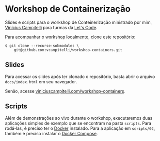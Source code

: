 # Workshop de Containerização

Slides e scripts para o workshop de Conteinerização ministrado por
mim, [Vinícius Campitelli](https://viniciuscampitelli.com) para turmas da [Let's Code](https://letscode.com.br).

Para acompanhar o workshop localmente, clone este repositório:

```shell
$ git clone --recurse-sobmodules \
    git@github.com:vcampitelli/workshop-containers.git
```

## Slides

Para acessar os slides após ter clonado o repositório, basta abrir o arquivo `docs/index.html` em seu navegador.

Senão, acesse [viniciuscampitelli.com/workshop-containers](https://viniciuscampitelli.com/workshop-containers/).

## Scripts

Além de demonstrações ao vivo durante o workshop, executaremos duas aplicações simples de exemplo que se encontram na
pasta `scripts`. Para rodá-las, é preciso ter o [Docker](https://docs.docker.com/get-docker/) instalado. Para a
aplicação em `scripts/02`, também é preciso instalar o [Docker Compose](https://docs.docker.com/compose/install/).
